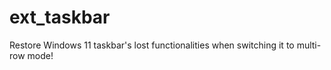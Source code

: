 # ext_taskbar
Restore Windows 11 taskbar's lost functionalities when switching it to multi-row mode!
